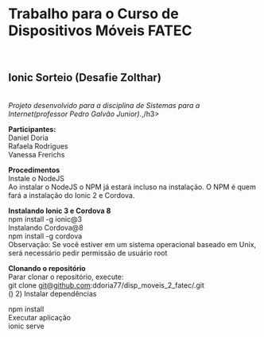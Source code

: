 <h1><b>Trabalho para o Curso de Dispositivos Móveis FATEC</b></h1> <br>
<h2><b>Ionic Sorteio (Desafie Zolthar)</b></h2><br>
<h3<><em>Projeto desenvolvido para a disciplina de Sistemas para a Internet(professor Pedro Galvão Junior).</em>,/h3><br>

<b>Participantes:</b><br>
Daniel Doria<br>
Rafaela Rodrigues<br>
Vanessa Frerichs<br>

<b>Procedimentos</b><br>
Instale o NodeJS<br>
Ao instalar o NodeJS o NPM já estará incluso na instalação. O NPM é quem fará a instalação do Ionic 2 e Cordova.<br>

<b>Instalando Ionic 3 e Cordova 8</b><br>
npm install -g ionic@3<br>
Instalando Cordova@8<br>
npm install -g cordova<br>
Observação: Se você estiver em um sistema operacional baseado em Unix, será necessário pedir permissão de usuário root<br>

<b>Clonando o repositório</b><br>
Parar clonar o repositório, execute:<br>
git clone git@github.com:ddoria77/disp_moveis_2_fatec/.git<br>
() 2) Instalar dependências<br>

npm install<br>
Executar aplicação<br>
ionic serve<br>
